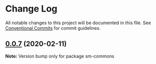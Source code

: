 # Change Log

All notable changes to this project will be documented in this file.
See [Conventional Commits](https://conventionalcommits.org) for commit guidelines.

## [0.0.7](https://github.com/prismicio/sm-commons/compare/v0.0.6...v0.0.7) (2020-02-11)

**Note:** Version bump only for package sm-commons
